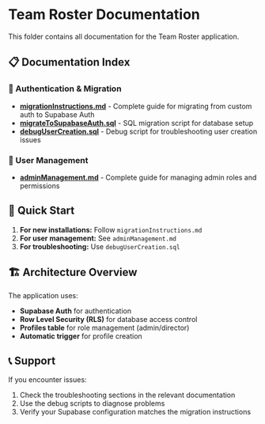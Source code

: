 # Team Roster Documentation

This folder contains all documentation for the Team Roster application.

## 📋 Documentation Index

### 🔐 Authentication & Migration

* **[migrationInstructions.md](migrationInstructions.md)** - Complete guide for migrating from custom auth to Supabase Auth
* **[migrateToSupabaseAuth.sql](migrateToSupabaseAuth.sql)** - SQL migration script for database setup
* **[debugUserCreation.sql](debugUserCreation.sql)** - Debug script for troubleshooting user creation issues

### 👥 User Management

* **[adminManagement.md](adminManagement.md)** - Complete guide for managing admin roles and permissions

## 🚀 Quick Start

1. **For new installations:** Follow `migrationInstructions.md`
2. **For user management:** See `adminManagement.md`
3. **For troubleshooting:** Use `debugUserCreation.sql`

## 🏗️ Architecture Overview

The application uses:
* **Supabase Auth** for authentication
* **Row Level Security (RLS)** for database access control
* **Profiles table** for role management (admin/director)
* **Automatic trigger** for profile creation

## 📞 Support

If you encounter issues:
1. Check the troubleshooting sections in the relevant documentation
2. Use the debug scripts to diagnose problems
3. Verify your Supabase configuration matches the migration instructions 

